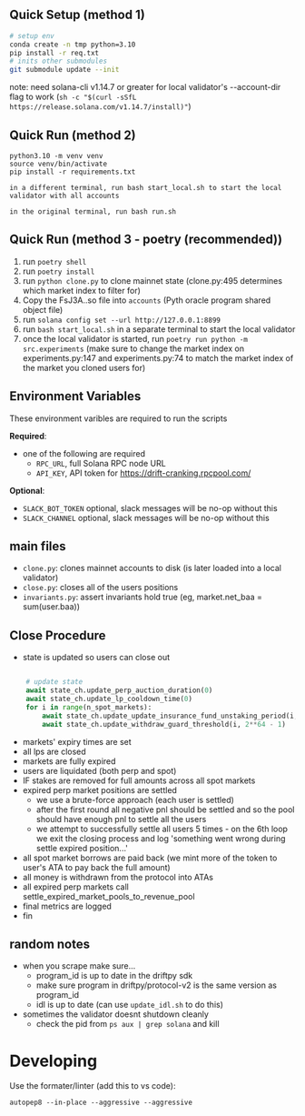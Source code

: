 ## Quick Setup (method 1)
```bash
# setup env
conda create -n tmp python=3.10
pip install -r req.txt
# inits other submodules
git submodule update --init 
```

note: need solana-cli v1.14.7 or greater for local validator's --account-dir flag to work 
(`sh -c "$(curl -sSfL https://release.solana.com/v1.14.7/install)"`)


## Quick Run (method 2)
```
python3.10 -m venv venv
source venv/bin/activate
pip install -r requirements.txt

in a different terminal, run bash start_local.sh to start the local validator with all accounts

in the original terminal, run bash run.sh
```

## Quick Run (method 3 - poetry (recommended))
1. run `poetry shell`
2. run `poetry install`
3. run `python clone.py` to clone mainnet state (clone.py:495 determines which market index to filter for)
4. Copy the FsJ3A..so file into `accounts` (Pyth oracle program shared object file)
5. run `solana config set --url http://127.0.0.1:8899`
6. run `bash start_local.sh` in a separate terminal to start the local validator
7. once the local validator is started, run `poetry run python -m src.experiments` (make sure to change the market index on experiments.py:147 and experiments.py:74 to match the market index of the market you cloned users for)

## Environment Variables

These environment varibles are required to run the scripts

**Required**:
* one of the following are required
    * `RPC_URL`, full Solana RPC node URL 
    * `API_KEY`, API token for https://drift-cranking.rpcpool.com/

**Optional**:
* `SLACK_BOT_TOKEN` optional, slack messages will be no-op without this 
* `SLACK_CHANNEL` optional, slack messages will be no-op without this

    
## main files
- `clone.py`: clones mainnet accounts to disk (is later loaded into a local validator)
- `close.py`: closes all of the users positions
- `invariants.py`: assert invariants hold true (eg, market.net_baa = sum(user.baa))

## Close Procedure 

- state is updated so users can close out 
```python 

    # update state 
    await state_ch.update_perp_auction_duration(0)
    await state_ch.update_lp_cooldown_time(0)
    for i in range(n_spot_markets):
        await state_ch.update_update_insurance_fund_unstaking_period(i, 0)
        await state_ch.update_withdraw_guard_threshold(i, 2**64 - 1)
```
- markets' expiry times are set 
- all lps are closed
- markets are fully expired 
- users are liquidated (both perp and spot) 
- IF stakes are removed for full amounts across all spot markets 
- expired perp market positions are settled 
   - we use a brute-force approach (each user is settled)
   - after the first round all negative pnl should be settled and so the pool should have enough pnl to settle all the users 
   - we attempt to successfully settle all users 5 times - on the 6th loop we exit the closing process and log 'something went wrong during settle expired position...'
- all spot market borrows are paid back (we mint more of the token to user's ATA to pay back the full amount) 
- all money is withdrawn from the protocol into ATAs 
- all expired perp markets call settle_expired_market_pools_to_revenue_pool
- final metrics are logged
- fin 

## random notes
- when you scrape make sure... 
    - program_id is up to date in the driftpy sdk 
    - make sure program in driftpy/protocol-v2 is the same version as program_id 
    - idl is up to date (can use `update_idl.sh` to do this)
- sometimes the validator doesnt shutdown cleanly 
    - check the pid from `ps aux | grep solana` and kill



# Developing

Use the formater/linter (add this to vs code):
```
autopep8 --in-place --aggressive --aggressive
```